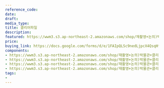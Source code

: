 ```yaml
---
reference_code: 
date: 
draft: 
media_type: 
title: 클리어파일
description: 
featured: https://wwm3.s3.ap-northeast-2.amazonaws.com/shop/재촬영+논의)박물관+클리어파일/클리어파일+뒷면.jpg
price: 
buying_link: https://docs.google.com/forms/d/e/1FAIpQLSc9nedLjpcX4QsqHfsDClSUvnY_z8JjKZMrkfDJmnqozNUliA/viewform
components:
- https://wwm3.s3.ap-northeast-2.amazonaws.com/shop/재촬영+논의)박물관+클리어파일/클리어파일3.png
- https://wwm3.s3.ap-northeast-2.amazonaws.com/shop/재촬영+논의)박물관+클리어파일/클리어파일4.jpg
- https://wwm3.s3.ap-northeast-2.amazonaws.com/shop/재촬영+논의)박물관+클리어파일/클리어파일+뒷면.jpg
- https://wwm3.s3.ap-northeast-2.amazonaws.com/shop/재촬영+논의)박물관+클리어파일/클리어파일_박물관-설명.jpg
tags:
- 
---
```


